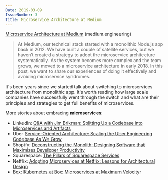```yaml
---
Date: 2019-03-09
IssueNumber: 3
Title: Microservice Architecture at Medium
---
```


[Microservice Architecture at Medium](https://medium.engineering/microservice-architecture-at-medium-9c33805eb74f) (medium.engineering)

> At Medium, our technical stack started with a monolithic Node.js app back in 2012. We have built a couple of satellite services, but we haven’t created a strategy to adopt the microservice architecture systematically. As the system becomes more complex and the team grows, we moved to a microservice architecture in early 2018. In this post, we want to share our experiences of doing it effectively and avoiding microservice syndromes.

It's been years since we started talk about switching to microservices architecture from monolithic app. It's worth reading how large scale companies have successfully went through the switch and what are their principles and strategies to get full benefits of microservices.

More stories about embracing **microservices**:

- LinkedIn: [Q&A with Jim Brikman: Splitting Up a Codebase into Microservices and Artifacts](https://engineering.linkedin.com/blog/2016/02/q-a-with-jim-brikman--splitting-up-a-codebase-into-microservices)
- Uber [Service-Oriented Architecture: Scaling the Uber Engineering Codebase As We Grow](https://eng.uber.com/soa/)
- Shopify: [Deconstructing the Monolith: Designing Software that Maximizes Developer Productivity](https://engineering.shopify.com/blogs/engineering/deconstructing-monolith-designing-software-maximizes-developer-productivity)
- Squarespace: [The Pillars of Squarespace Services](https://engineering.squarespace.com/blog/2017/the-pillars-of-squarespace-services)
- Netflix: [Adopting Microservices at Netflix: Lessons for Architectural Design](https://www.nginx.com/blog/microservices-at-netflix-architectural-best-practices)
- Box: [Kubernetes at Box: Microservices at Maximum Velocity](https://blog.box.com/kubernetes-box-microservices-maximum-velocity)r